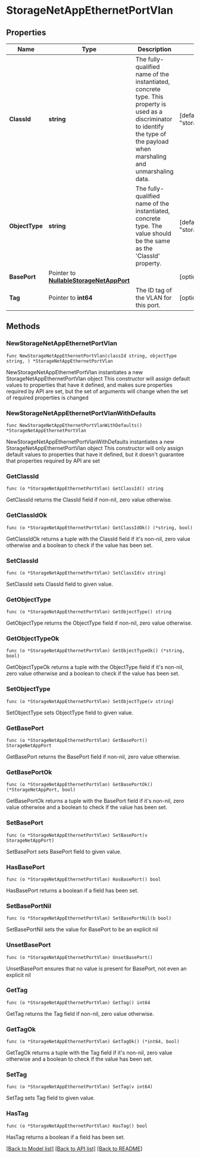 # StorageNetAppEthernetPortVlan

## Properties

Name | Type | Description | Notes
------------ | ------------- | ------------- | -------------
**ClassId** | **string** | The fully-qualified name of the instantiated, concrete type. This property is used as a discriminator to identify the type of the payload when marshaling and unmarshaling data. | [default to "storage.NetAppEthernetPortVlan"]
**ObjectType** | **string** | The fully-qualified name of the instantiated, concrete type. The value should be the same as the &#39;ClassId&#39; property. | [default to "storage.NetAppEthernetPortVlan"]
**BasePort** | Pointer to [**NullableStorageNetAppPort**](StorageNetAppPort.md) |  | [optional] 
**Tag** | Pointer to **int64** | The ID tag of the VLAN for this port. | [optional] 

## Methods

### NewStorageNetAppEthernetPortVlan

`func NewStorageNetAppEthernetPortVlan(classId string, objectType string, ) *StorageNetAppEthernetPortVlan`

NewStorageNetAppEthernetPortVlan instantiates a new StorageNetAppEthernetPortVlan object
This constructor will assign default values to properties that have it defined,
and makes sure properties required by API are set, but the set of arguments
will change when the set of required properties is changed

### NewStorageNetAppEthernetPortVlanWithDefaults

`func NewStorageNetAppEthernetPortVlanWithDefaults() *StorageNetAppEthernetPortVlan`

NewStorageNetAppEthernetPortVlanWithDefaults instantiates a new StorageNetAppEthernetPortVlan object
This constructor will only assign default values to properties that have it defined,
but it doesn't guarantee that properties required by API are set

### GetClassId

`func (o *StorageNetAppEthernetPortVlan) GetClassId() string`

GetClassId returns the ClassId field if non-nil, zero value otherwise.

### GetClassIdOk

`func (o *StorageNetAppEthernetPortVlan) GetClassIdOk() (*string, bool)`

GetClassIdOk returns a tuple with the ClassId field if it's non-nil, zero value otherwise
and a boolean to check if the value has been set.

### SetClassId

`func (o *StorageNetAppEthernetPortVlan) SetClassId(v string)`

SetClassId sets ClassId field to given value.


### GetObjectType

`func (o *StorageNetAppEthernetPortVlan) GetObjectType() string`

GetObjectType returns the ObjectType field if non-nil, zero value otherwise.

### GetObjectTypeOk

`func (o *StorageNetAppEthernetPortVlan) GetObjectTypeOk() (*string, bool)`

GetObjectTypeOk returns a tuple with the ObjectType field if it's non-nil, zero value otherwise
and a boolean to check if the value has been set.

### SetObjectType

`func (o *StorageNetAppEthernetPortVlan) SetObjectType(v string)`

SetObjectType sets ObjectType field to given value.


### GetBasePort

`func (o *StorageNetAppEthernetPortVlan) GetBasePort() StorageNetAppPort`

GetBasePort returns the BasePort field if non-nil, zero value otherwise.

### GetBasePortOk

`func (o *StorageNetAppEthernetPortVlan) GetBasePortOk() (*StorageNetAppPort, bool)`

GetBasePortOk returns a tuple with the BasePort field if it's non-nil, zero value otherwise
and a boolean to check if the value has been set.

### SetBasePort

`func (o *StorageNetAppEthernetPortVlan) SetBasePort(v StorageNetAppPort)`

SetBasePort sets BasePort field to given value.

### HasBasePort

`func (o *StorageNetAppEthernetPortVlan) HasBasePort() bool`

HasBasePort returns a boolean if a field has been set.

### SetBasePortNil

`func (o *StorageNetAppEthernetPortVlan) SetBasePortNil(b bool)`

 SetBasePortNil sets the value for BasePort to be an explicit nil

### UnsetBasePort
`func (o *StorageNetAppEthernetPortVlan) UnsetBasePort()`

UnsetBasePort ensures that no value is present for BasePort, not even an explicit nil
### GetTag

`func (o *StorageNetAppEthernetPortVlan) GetTag() int64`

GetTag returns the Tag field if non-nil, zero value otherwise.

### GetTagOk

`func (o *StorageNetAppEthernetPortVlan) GetTagOk() (*int64, bool)`

GetTagOk returns a tuple with the Tag field if it's non-nil, zero value otherwise
and a boolean to check if the value has been set.

### SetTag

`func (o *StorageNetAppEthernetPortVlan) SetTag(v int64)`

SetTag sets Tag field to given value.

### HasTag

`func (o *StorageNetAppEthernetPortVlan) HasTag() bool`

HasTag returns a boolean if a field has been set.


[[Back to Model list]](../README.md#documentation-for-models) [[Back to API list]](../README.md#documentation-for-api-endpoints) [[Back to README]](../README.md)


